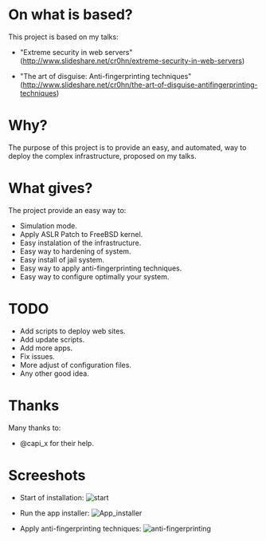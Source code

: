 On what is based?
=================

This project is based on my talks:

- "Extreme security in web servers"
  (http://www.slideshare.net/cr0hn/extreme-security-in-web-servers)

- "The art of disguise: Anti-fingerprinting techniques"
  (http://www.slideshare.net/cr0hn/the-art-of-disguise-antifingerprinting-techniques)


Why?
====

The purpose of this project is to provide an easy, and automated, way to deploy the complex infrastructure, proposed on my talks.

What gives?
===========

The project provide an easy way to:
- Simulation mode.
- Apply ASLR Patch to FreeBSD kernel.
- Easy instalation of the infrastructure.
- Easy way to hardening of system.
- Easy install of jail system.
- Easy way to apply anti-fingerprinting techniques.
- Easy way to configure optimally your system.

TODO
====	
- Add scripts to deploy web sites.
- Add update scripts.
- Add more apps.
- Fix issues.
- More adjust of configuration files.
- Any other good idea.

Thanks
======

Many thanks to:
- @capi_x for their help.


Screeshots
==========

- Start of installation:
![start](https://raw.github.com/cr0hn/BaZIN/master/doc/screenshots/start.png)

- Run the app installer:
![App_installer](https://raw.github.com/cr0hn/BaZIN/master/doc/screenshots/app_installer.png)

- Apply anti-fingerprinting techniques:
![anti-fingerprinting](https://raw.github.com/cr0hn/BaZIN/master/doc/screenshots/nginx_antifigerprinting.png)